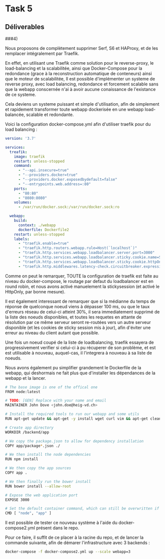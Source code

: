 # Task 5

## Déliverables 
###4)

Nous proposons de complètement supprimer Serf, S6 et HAProxy, et de les remplacer intégralement par Traefik.

En effet, en utilisant une Traefik comme solution pour le reverse-proxy, le load-balancing et la scalabilitée, ainsi que Docker-Compose pour la redondance (grace à la reconstruction automatique de conteneurs) ainsi que le moteur de scalabilitée, Il est possible d'implémenter un systeme de reverse proxy, avec load balancing, redondance et forcement scalable sans que la webapp conscernée n'ai à avoir aucune conaissance de l'existance de ce systeme.

Cela deviens un systeme puissant et simple d'utilisation, afin de simplement et rapidement transformer toute webapp dockerisée en une webapp load-balancée, scalable et redondante.


Voici la configuration docker-compose.yml afin d'utiliser traefik pour du load balancing :

```yaml
version: '3.7'

services:
  treafik:
    image: traefik
    restart: unless-stopped
    command:
      - "--api.insecure=true"
      - "--providers.docker=true"
      - "--providers.docker.exposedbydefault=false"
      - "--entrypoints.web.address=:80"
    ports:
      - "80:80"
      - "8080:8080"
    volumes:
      - /var/run/docker.sock:/var/run/docker.sock:ro

  webapp:
    build:
      context: ./webapp
      dockerfile: Dockerfile2
    restart: unless-stopped
    labels:
      - "traefik.enable=true"
      - "traefik.http.routers.webapp.rule=Host(`localhost`)"
      - "traefik.http.services.webapp.loadbalancer.server.port=3000"
      - "traefik.http.services.webapp.loadbalancer.sticky.cookie.name=StickySessionCookie"
      - "traefik.http.services.webapp.loadbalancer.sticky.cookie.httpOnly=true"
      - "traefik.http.middlewares.latency-check.circuitbreaker.expression=LatencyAtQuantileMS(50.0) > 100 || NetworkErrorRatio > 0.30"
```

Comme on peut le remarquer, TOUTE la configuration de traefik est faite au niveau du docker-compose, le routage par defaut du loadbalancer est en round robin, et nous avons activé manuelement la stickysession (et activé le HttpOnly, par bonne mesure).

Il est également interessant de remarquer que si la médianne du temps de réponse de quelconque noeud viens à dépasser 100 ms, ou que le taux d'erreurs réseau de celui-ci atteint 30%, il sera immediatement supprimé de la liste des noeuds disponibles, et toutes les requetes en attante de résolution par ce même serveur seront re-routées vers un autre serveur disponible (et les cookies de sticky session mis à jour), afin d'éviter une erreur au niveau du client autant que possible.

Une fois un noeud coupé de la liste de loadbalancing, traefik essayera de progressivement verifier si celui-ci à pu récuperer de son problème, et est est utilisable à nouveau, auquel-cas, il l'integrera à nouveau à sa liste de noeuds.

Nous avons également pu simplifier grandement le Dockerfile de la webapp, qui deshormais ne fait plus que d'installer les dépendances de la webapp et la lancer.

```bash
# The base image is one of the offical one
FROM node:latest

# TODO: [GEN] Replace with your name and email
MAINTAINER John Dove <john.doe@heig-vd.ch>

# Install the required tools to run our webapp and some utils
RUN apt-get update && apt-get -y install wget curl vim && apt-get clean && npm install -g bower

# Create app directory
WORKDIR /backend/app

# We copy the package.json to allow for dependency installation
COPY app/package*.json ./

# We then install the node dependencies
RUN npm install

# We then copy the app sources
COPY app .

# We then finally run the bower install
RUN bower install --allow-root

# Expose the web application port
EXPOSE 3000

# Set the default container command, which can still be overwritten if needed
CMD [ "node", "app" ]
```

Il est possible de tester ce nouveau système à l'aide du docker-compose2.yml présent dans le repo.

Pour ce faire, il suffit de ce placer à la racine du repo, et de lancer la commande suivante, afin de démarer l'infrastructure avec 3 backends : 

```bash
docker-compose -f docker-compose2.yml up --scale webapp=3
```

